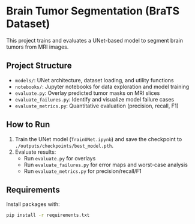 # Brain Tumor Segmentation (BraTS Dataset)

This project trains and evaluates a UNet-based model to segment brain tumors from MRI images.

## Project Structure
- `models/`: UNet architecture, dataset loading, and utility functions
- `notebooks/`: Jupyter notebooks for data exploration and model training
- `evaluate.py`: Overlay predicted tumor masks on MRI slices
- `evaluate_failures.py`: Identify and visualize model failure cases
- `evaluate_metrics.py`: Quantitative evaluation (precision, recall, F1)

## How to Run
1. Train the UNet model (`TrainUNet.ipynb`) and save the checkpoint to `./outputs/checkpoints/best_model.pth`.
2. Evaluate results:
   - Run `evaluate.py` for overlays
   - Run `evaluate_failures.py` for error maps and worst-case analysis
   - Run `evaluate_metrics.py` for precision/recall/F1

## Requirements
Install packages with:

```bash
pip install -r requirements.txt
